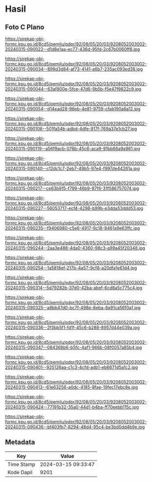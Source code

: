 # Hasil

## Foto C Plano

https://sirekap-obj-formc.kpu.go.id/8cd5/pemilu/pdpr/92/08/05/20/03/9208052003002-20240315-090022--d1d8e1aa-ec77-436d-95fd-2c67b0060ff6.jpg

https://sirekap-obj-formc.kpu.go.id/8cd5/pemilu/pdpr/92/08/05/20/03/9208052003002-20240315-090034--899d3d84-af73-4141-a6b7-235ac093ed38.jpg

https://sirekap-obj-formc.kpu.go.id/8cd5/pemilu/pdpr/92/08/05/20/03/9208052003002-20240315-090044--63af800e-5fce-47d6-9b5b-f5e47f9822c9.jpg

https://sirekap-obj-formc.kpu.go.id/8cd5/pemilu/pdpr/92/08/05/20/03/9208052003002-20240315-090054--d14ead28-96eb-4e81-9759-cfab190a6a12.jpg

https://sirekap-obj-formc.kpu.go.id/8cd5/pemilu/pdpr/92/08/05/20/03/9208052003002-20240315-090106--501fa54b-adbd-4dfe-917f-769a37e1cb27.jpg

https://sirekap-obj-formc.kpu.go.id/8cd5/pemilu/pdpr/92/08/05/20/03/9208052003002-20240315-090119--a56f9acb-076b-45c6-aca9-91bb66a9a961.jpg

https://sirekap-obj-formc.kpu.go.id/8cd5/pemilu/pdpr/92/08/05/20/03/9208052003002-20240315-090140--c12dc1c7-2eb7-49b5-97e4-f997de44261a.jpg

https://sirekap-obj-formc.kpu.go.id/8cd5/pemilu/pdpr/92/08/05/20/03/9208052003002-20240315-090217--ce63b915-f799-46b9-87f6-31f586757074.jpg

https://sirekap-obj-formc.kpu.go.id/8cd5/pemilu/pdpr/92/08/05/20/03/9208052003002-20240315-090227--56053717-ecf4-4298-b99b-e3dda53ddd53.jpg

https://sirekap-obj-formc.kpu.go.id/8cd5/pemilu/pdpr/92/08/05/20/03/9208052003002-20240315-090235--f9406980-c5e6-4917-9c18-8461a9e63ffc.jpg

https://sirekap-obj-formc.kpu.go.id/8cd5/pemilu/pdpr/92/08/05/20/03/9208052003002-20240315-090244--2aa3e488-4da0-4360-98c3-a99a45f20348.jpg

https://sirekap-obj-formc.kpu.go.id/8cd5/pemilu/pdpr/92/08/05/20/03/9208052003002-20240315-090254--1a5818ef-217b-4a57-9cf8-a20dfa1e61d4.jpg

https://sirekap-obj-formc.kpu.go.id/8cd5/pemilu/pdpr/92/08/05/20/03/9208052003002-20240315-090314--5d79282b-37d0-42ba-abef-6cd8a5c775c4.jpg

https://sirekap-obj-formc.kpu.go.id/8cd5/pemilu/pdpr/92/08/05/20/03/9208052003002-20240315-090325--a8bb47d0-bc7f-498e-8eba-8a91ca56f0a1.jpg

https://sirekap-obj-formc.kpu.go.id/8cd5/pemilu/pdpr/92/08/05/20/03/9208052003002-20240315-090336--2f3bb5f1-fd1f-45c6-b288-8957d44e039a.jpg

https://sirekap-obj-formc.kpu.go.id/8cd5/pemilu/pdpr/92/08/05/20/03/9208052003002-20240315-090347--084368b6-b5fc-4af1-966b-08f0057a85b4.jpg

https://sirekap-obj-formc.kpu.go.id/8cd5/pemilu/pdpr/92/08/05/20/03/9208052003002-20240315-090401--925126aa-c1c3-4cfd-adb1-eb6671d5a1c2.jpg

https://sirekap-obj-formc.kpu.go.id/8cd5/pemilu/pdpr/92/08/05/20/03/9208052003002-20240315-090413--61e63256-a0dc-4185-8fae-19fec17ebc8e.jpg

https://sirekap-obj-formc.kpu.go.id/8cd5/pemilu/pdpr/92/08/05/20/03/9208052003002-20240315-090424--77191b32-35a0-44d1-b4ba-ff70eebb115c.jpg

https://sirekap-obj-formc.kpu.go.id/8cd5/pemilu/pdpr/92/08/05/20/03/9208052003002-20240315-090436--bf403fb7-8294-48d4-95c4-be3bd0dd4b9e.jpg


## Metadata

| Key        | Value               |
| ---------- | ------------------- |
| Time Stamp | 2024-03-15 09:33:47 |
| Kode Dapil | 9201                |



